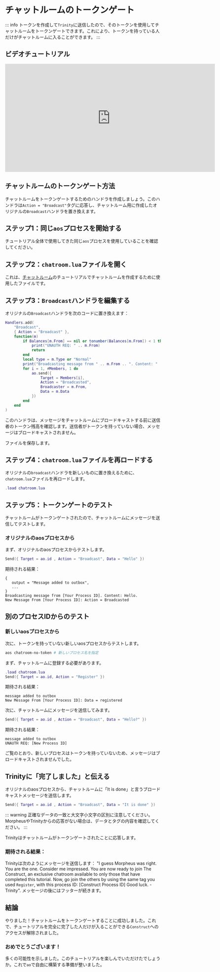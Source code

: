 # チャットルームのトークンゲート

::: info
トークンを作成して`Trinity`に送信したので、そのトークンを使用してチャットルームをトークンゲートできます。これにより、トークンを持っている人だけがチャットルームに入ることができます。
:::

## ビデオチュートリアル

<iframe width="680" height="350" src="https://www.youtube.com/embed/VTYmd_E4Igc?si=CEQ0i8qeh33-eJKN" title="YouTube video player" frameborder="0" allow="accelerometer; autoplay; clipboard-write; encrypted-media; gyroscope; picture-in-picture; web-share" referrerpolicy="strict-origin-when-cross-origin" allowfullscreen></iframe>

## チャットルームのトークンゲート方法

チャットルームをトークンゲートするためのハンドラを作成しましょう。このハンドラは`Action = "Broadcast"`タグに応答し、チャットルーム用に作成したオリジナルの`Broadcast`ハンドラを置き換えます。

## ステップ1：同じ`aos`プロセスを開始する

チュートリアル全体で使用してきた同じ`aos`プロセスを使用していることを確認してください。

## ステップ2：`chatroom.lua`ファイルを開く

これは、[チャットルーム](chatroom)のチュートリアルでチャットルームを作成するために使用したファイルです。

## ステップ3：`Broadcast`ハンドラを編集する

オリジナルの`Broadcast`ハンドラを次のコードに置き換えます：

```lua
Handlers.add(
    "Broadcast",
    { Action = "Broadcast" },
    function(m)
        if Balances[m.From] == nil or tonumber(Balances[m.From]) < 1 then
            print("UNAUTH REQ: " .. m.From)
            return
        end
        local type = m.Type or "Normal"
        print("Broadcasting message from " .. m.From .. ". Content: " .. m.Data)
        for i = 1, #Members, 1 do
            ao.send({
                Target = Members[i],
                Action = "Broadcasted",
                Broadcaster = m.From,
                Data = m.Data
            })
        end
    end
)
```

このハンドラは、メッセージをチャットルームにブロードキャストする前に送信者のトークン残高を確認します。送信者がトークンを持っていない場合、メッセージはブロードキャストされません。

ファイルを保存します。

## ステップ4：`chatroom.lua`ファイルを再ロードする

オリジナルの`broadcast`ハンドラを新しいものに置き換えるために、`chatroom.lua`ファイルを再ロードします。

```lua
.load chatroom.lua
```

## ステップ5：トークンゲートのテスト

チャットルームがトークンゲートされたので、チャットルームにメッセージを送信してテストします。

### オリジナルのaosプロセスから

まず、オリジナルのaosプロセスからテストします。

```lua
Send({ Target = ao.id , Action = "Broadcast", Data = "Hello" })
```

期待される結果：

```
{
   output = "Message added to outbox",
   ...
}
Broadcasting message from [Your Process ID]. Content: Hello.
New Message From [Your Process ID]: Action = Broadcasted
```

## 別のプロセスIDからのテスト

### 新しいaosプロセスから

次に、トークンを持っていない新しいaosプロセスからテストします。

```sh
aos chatroom-no-token # 新しいプロセス名を指定
```

まず、チャットルームに登録する必要があります。

```lua
.load chatroom.lua
Send({ Target = ao.id, Action = "Register" })
```

期待される結果：

```
message added to outbox
New Message From [Your Process ID]: Data = registered
```

次に、チャットルームにメッセージを送信してみます。

```lua
Send({ Target = ao.id , Action = "Broadcast", Data = "Hello?" })
```

期待される結果：

```
message added to outbox
UNAUTH REQ: [New Process ID]
```

ご覧のとおり、新しいプロセスはトークンを持っていないため、メッセージはブロードキャストされませんでした。

## Trinityに「完了しました」と伝える

オリジナルのaosプロセスから、チャットルームに「It is done」と言うブロードキャストメッセージを送信します。

```lua
Send({ Target = ao.id , Action = "Broadcast", Data = "It is done" })
```

::: warning
正確なデータの一致と大文字小文字の区別に注意してください。MorpheusやTrinityからの応答がない場合は、データとタグの内容を確認してください。
:::

Trinityはチャットルームがトークンゲートされたことに応答します。

### 期待される結果：

Trinityは次のようにメッセージを送信します：
"I guess Morpheus was right. You are the one. Consider me impressed.
You are now ready to join The Construct, an exclusive chatroom available
to only those that have completed this tutorial.
Now, go join the others by using the same tag you used `Register`, with
this process ID: [Construct Process ID]
Good luck.
-Trinity". メッセージの後にはフッターが続きます。

## 結論

やりました！チャットルームをトークンゲートすることに成功しました。これで、チュートリアルを完全に完了した人だけが入ることができる`Construct`へのアクセスが解除されました。

### おめでとうございます！

多くの可能性を示しました。このチュートリアルを楽しんでいただけたでしょうか。これで`ao`で自由に構築する準備が整いました。
